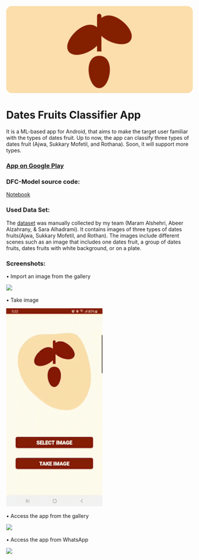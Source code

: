 <img src="Images/df_header_v3.png" width="1100">


# Dates Fruits Classifier App

It is a ML-based app for Android, that aims to make the target user familiar with the types of dates fruit. Up to now, the app can classify three types of dates fruit (Ajwa, Sukkary Mofetil, and Rothana). Soon, it will support more types.

### [App on Google Play](https://bit.ly/dFCOnGooglePlay)

### DFC-Model source code:
[Notebook](https://bit.ly/dfcm)

### Used Data Set:
The [dataset](https://bit.ly/DFsDataset) was manually collected by my team (Maram Alshehri, Abeer Alzahrany, & Sara Alhadrami). It contains images of three types of dates fruits(Ajwa, Sukkary Mofetil, and Rothan). The images include different scenes such as an image that includes one dates fruit, a group of dates fruits, dates fruits with white background, or on a plate. 

### Screenshots:
• Import an image from the gallery

<img src="Images\Access_the_app_from_the_gallery_AdobeCreativeCloudExpress.gif" width="260">
  
•	Take image

<img src="Images\take_imge_AdobeCreativeCloudExpress.gif" width="260">
  
•	Access the app from the gallery

<img src="Images\Import_an_image_from_the_gallery_AdobeCreativeCloudExpress.gif" width="260">
  
•	Access the app from WhatsApp

<img src="Images\Access_the_app_from_WhatsApp_AdobeCreativeCloudExpress.gif" width="260">

